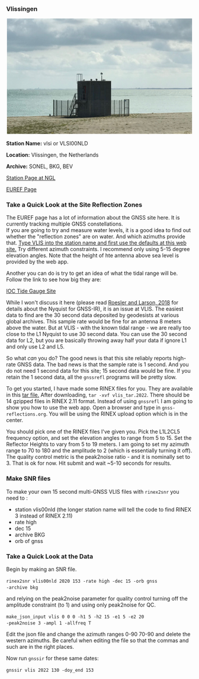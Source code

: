 ### Vlissingen

<p align="center">
<img src="VLIS.jpeg" width="500"><BR>
</P>

**Station Name:** vlsi  or VLSI00NLD

**Location:** Vlissingen, the Netherlands

**Archive:** SONEL, BKG, BEV

[Station Page at NGL](http://geodesy.unr.edu/NGLStationPages/stations/VLIS.sta)

[EUREF Page](https://epncb.oma.be/_networkdata/siteinfo4onestation.php?station=VLIS00NLD)

### Take a Quick Look at the Site Reflection Zones

The EUREF page has a lot of information about the GNSS site here. It is currently tracking multiple GNSS constellations.  
If you are going to try and measure water levels, it is a good idea to find out whether 
the "reflection zones" are on water. And which azimuths provide that.
[Type VLIS into the station name and first use the defaults at this web site.](http://gnss-reflections.org/rzones)
Try different azimuth constraints. I recommend only using 5-15 degree elevation angles.
Note that the height of hte antenna above sea level is provided by the web app.

Another you can do is try to get an idea of what the tidal range will be.  Follow the link to see how big they are:

[IOC Tide Gauge Site](http://www.ioc-sealevelmonitoring.org/station.php?code=vlis)


While I won't discuss it here 
(please read [Roesler and Larson, 2018](https://link.springer.com/article/10.1007/s10291-018-0744-8) for details about 
the Nyquist for GNSS-IR), it is an issue at VLIS. The easiest data to find are the 30 second data
deposited by geodesists at various global archives. This sample rate would be fine for an antenna 8 meters above the water. But at VLIS - with 
the known tidal range - we are really too close to the L1 Nyquist to use 30 second data. You can use the 30 second data for L2, but
you are basically throwing away half your data if ignore L1 and only use L2 and L5. 

So what *can* you do? The good news is that this site reliably reports high-rate GNSS data. 
The bad news is that the sample rate is 1 second. And you do not need 1 second data for this site; 15 
second data would be fine. If you retain the 1 second data, all the <code>gnssrefl</code> programs will be pretty slow.

To get you started, I have made some RINEX files for you. They are 
available in this [tar file.](https://morefunwithgps.com/public_html/vlis_2022.tar)
After downloading, <code>tar -xvf vlis_tar.2022</code>. There should be 14 gzipped files in RINEX 2.11 format.
Instead of using <code>gnssrefl</code> I am going to show you how to use the web app. Open a browser and 
type in <code>gnss-reflections.org</code>. You will be using the RINEX upload option which is in the center.

You should pick one of the RINEX files I've given you.  Pick the L1L2CL5 frequency option, and set the 
elevation angles to range from 5 to 15.  Set the Reflector Heights to vary from 5 to 19 meters. 
I am going to set my azimuth range to 70 to 180 and the amplitude to 2 (which is essentially turning it off).
The quality control metric is the peak2noise ratio - and it is nominally set to 3. That is ok for now.
Hit submit and wait ~5-10 seconds for results. 


### Make SNR files

To make your own 15 second multi-GNSS VLIS files with <code>rinex2snr</code> you need to :

- station vlis00nld (the longer station name will tell the code to find RINEX 3 instead of RINEX 2.11)
- rate high
- dec 15
- archive BKG
- orb of gnss

### Take a Quick Look at the Data

Begin by making an SNR file. 

<code>rinex2snr vlis00nld 2020 153 -rate high -dec 15 -orb gnss -archive bkg</code>

and relying on the peak2noise parameter for quality control
turning off the amplitude constraint (to 1) and using only peak2noise for QC.  

<code>make_json_input vlis 0 0 0 -h1 5 -h2 15 -e1 5 -e2 20 -peak2noise 3 -ampl 1 -allfreq T</code>

Edit the json file and change the azimuth ranges 0-90 70-90 and  delete the western azimuths. Be careful
when editing the file so that the commas and such are in the right places.

Now run <code>gnssir</code> for these same dates:

<code>gnssir vlis 2022 130 -doy_end 153 </code>




